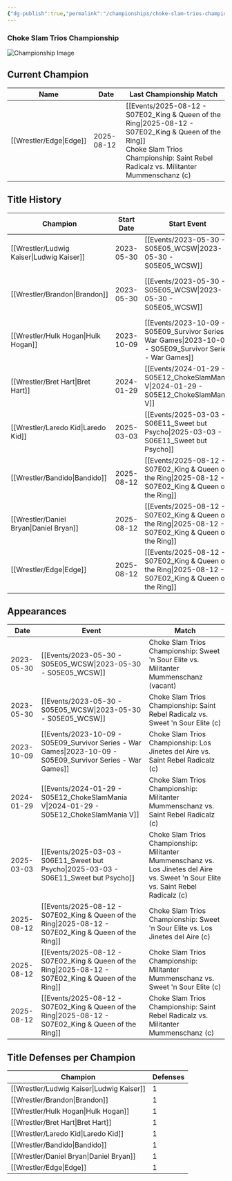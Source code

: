 ```yaml
---
{"dg-publish":true,"permalink":"/championships/choke-slam-trios-championship/","title":"Choke Slam Trios Championship","noteIcon":""}
---
```



### Choke Slam Trios Championship

![Championship Image](https://github.com/CptSpaulding1980/choke-slam-wrestling/releases/download/images/ChokeSlam_Trios_Championship.png)

## Current Champion

| Name | Date | Last Championship Match |
|------|------|------------------------|
| [[Wrestler/Edge\|Edge]] | 2025-08-12 | [[Events/2025-08-12 - S07E02_King & Queen of the Ring\|2025-08-12 - S07E02_King & Queen of the Ring]]<br>Choke Slam Trios Championship: Saint Rebel Radicalz vs. Militanter Mummenschanz (c) |

## Title History

| Champion | Start Date | Start Event | End Date | End Event | Duration | Defenses |
|----------|------------|-------------|----------|-----------|----------|----------|
| [[Wrestler/Ludwig Kaiser\|Ludwig Kaiser]] | 2023-05-30 | [[Events/2023-05-30 - S05E05_WCSW\|2023-05-30 - S05E05_WCSW]] | 2023-05-30 | [[Events/2023-05-30 - S05E05_WCSW\|2023-05-30 - S05E05_WCSW]] | 0 | 0 |
| [[Wrestler/Brandon\|Brandon]] | 2023-05-30 | [[Events/2023-05-30 - S05E05_WCSW\|2023-05-30 - S05E05_WCSW]] | 2023-10-09 | [[Events/2023-10-09 - S05E09_Survivor Series - War Games\|2023-10-09 - S05E09_Survivor Series - War Games]] | 132 | 0 |
| [[Wrestler/Hulk Hogan\|Hulk Hogan]] | 2023-10-09 | [[Events/2023-10-09 - S05E09_Survivor Series - War Games\|2023-10-09 - S05E09_Survivor Series - War Games]] | 2024-01-29 | [[Events/2024-01-29 - S05E12_ChokeSlamMania V\|2024-01-29 - S05E12_ChokeSlamMania V]] | 112 | 0 |
| [[Wrestler/Bret Hart\|Bret Hart]] | 2024-01-29 | [[Events/2024-01-29 - S05E12_ChokeSlamMania V\|2024-01-29 - S05E12_ChokeSlamMania V]] | 2025-03-03 | [[Events/2025-03-03 - S06E11_Sweet but Psycho\|2025-03-03 - S06E11_Sweet but Psycho]] | 399 | 0 |
| [[Wrestler/Laredo Kid\|Laredo Kid]] | 2025-03-03 | [[Events/2025-03-03 - S06E11_Sweet but Psycho\|2025-03-03 - S06E11_Sweet but Psycho]] | 2025-08-12 | [[Events/2025-08-12 - S07E02_King & Queen of the Ring\|2025-08-12 - S07E02_King & Queen of the Ring]] | 162 | 0 |
| [[Wrestler/Bandido\|Bandido]] | 2025-08-12 | [[Events/2025-08-12 - S07E02_King & Queen of the Ring\|2025-08-12 - S07E02_King & Queen of the Ring]] | 2025-08-12 | [[Events/2025-08-12 - S07E02_King & Queen of the Ring\|2025-08-12 - S07E02_King & Queen of the Ring]] | 0 | 0 |
| [[Wrestler/Daniel Bryan\|Daniel Bryan]] | 2025-08-12 | [[Events/2025-08-12 - S07E02_King & Queen of the Ring\|2025-08-12 - S07E02_King & Queen of the Ring]] | 2025-08-12 | [[Events/2025-08-12 - S07E02_King & Queen of the Ring\|2025-08-12 - S07E02_King & Queen of the Ring]] | 0 | 0 |
| [[Wrestler/Edge\|Edge]] | 2025-08-12 | [[Events/2025-08-12 - S07E02_King & Queen of the Ring\|2025-08-12 - S07E02_King & Queen of the Ring]] | aktuell | [[-\|-]] | ongoing | 0 |

## Appearances

| Date | Event | Match |
|------|-------|-------|
| 2023-05-30 | [[Events/2023-05-30 - S05E05_WCSW\|2023-05-30 - S05E05_WCSW]] | Choke Slam Trios Championship: Sweet 'n Sour Elite vs. Militanter Mummenschanz (vacant) |
| 2023-05-30 | [[Events/2023-05-30 - S05E05_WCSW\|2023-05-30 - S05E05_WCSW]] | Choke Slam Trios Championship: Saint Rebel Radicalz vs. Sweet 'n Sour Elite (c) |
| 2023-10-09 | [[Events/2023-10-09 - S05E09_Survivor Series - War Games\|2023-10-09 - S05E09_Survivor Series - War Games]] | Choke Slam Trios Championship: Los Jinetes del Aire vs. Saint Rebel Radicalz (c) |
| 2024-01-29 | [[Events/2024-01-29 - S05E12_ChokeSlamMania V\|2024-01-29 - S05E12_ChokeSlamMania V]] | Choke Slam Trios Championship: Militanter Mummenschanz vs. Saint Rebel Radicalz (c) |
| 2025-03-03 | [[Events/2025-03-03 - S06E11_Sweet but Psycho\|2025-03-03 - S06E11_Sweet but Psycho]] | Choke Slam Trios Championship: Militanter Mummenschanz  vs. Los Jinetes del Aire vs. Sweet 'n Sour Elite vs. Saint Rebel Radicalz (c) |
| 2025-08-12 | [[Events/2025-08-12 - S07E02_King & Queen of the Ring\|2025-08-12 - S07E02_King & Queen of the Ring]] | Choke Slam Trios Championship: Sweet 'n Sour Elite vs. Los Jinetes del Aire (c) |
| 2025-08-12 | [[Events/2025-08-12 - S07E02_King & Queen of the Ring\|2025-08-12 - S07E02_King & Queen of the Ring]] | Choke Slam Trios Championship: Militanter Mummenschanz vs. Sweet 'n Sour Elite (c) |
| 2025-08-12 | [[Events/2025-08-12 - S07E02_King & Queen of the Ring\|2025-08-12 - S07E02_King & Queen of the Ring]] | Choke Slam Trios Championship: Saint Rebel Radicalz vs. Militanter Mummenschanz (c) |

## Title Defenses per Champion

| Champion | Defenses |
|----------|----------|
| [[Wrestler/Ludwig Kaiser\|Ludwig Kaiser]] | 1 |
| [[Wrestler/Brandon\|Brandon]] | 1 |
| [[Wrestler/Hulk Hogan\|Hulk Hogan]] | 1 |
| [[Wrestler/Bret Hart\|Bret Hart]] | 1 |
| [[Wrestler/Laredo Kid\|Laredo Kid]] | 1 |
| [[Wrestler/Bandido\|Bandido]] | 1 |
| [[Wrestler/Daniel Bryan\|Daniel Bryan]] | 1 |
| [[Wrestler/Edge\|Edge]] | 1 |